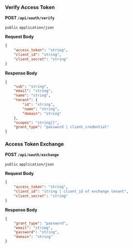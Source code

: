 ### Verify Access Token

**POST `/api/oauth/verify`**

`public`  `application/json`

**Request Body**

```json
{
    "access_token": "string",
    "client_id": "string",
    "client_secret": "string"
}
```

**Response Body**

```json
{
    "sub": "string",
    "email": "string",
    "name": "string",
    "tenant": {
        "id": "string",
        "name": "string",
        "domain": "string"
    },
    "scopes": "string[]",
    "grant_type": "password | client_credential"
}
```

### Access Token Exchange

**POST `/api/oauth/exchange`**

`public`  `application/json`

**Request Body**

```json
{
    "access_token": "string",
    "client_id": "string | client_id of exchange tenant",
    "client_secret": "string"
}
```

**Response Body**

```json
{
    "grant_type": "password",
    "email": "string",
    "password": "string",
    "domain": "string"
}
```
